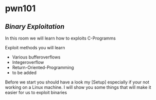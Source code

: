 # **pwn101** 
## *Binary Exploitation*

In this room we will learn how to exploits C-Programms

Exploit methods you will learn 
- Various bufferoverflows
- Integeroverflow
- Return-Oriented-Programming 
- to be added

Before we start you should have a look my [Setup] especially if your not working on a Linux machine.
I will show you some things that will make it easier for us to exploit binaries

